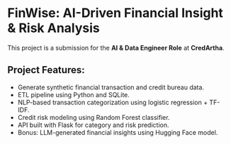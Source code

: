 # FinWise: AI-Driven Financial Insight & Risk Analysis

This project is a submission for the **AI & Data Engineer Role** at **CredArtha**.

## Project Features:
- Generate synthetic financial transaction and credit bureau data.
- ETL pipeline using Python and SQLite.
- NLP-based transaction categorization using logistic regression + TF-IDF.
- Credit risk modeling using Random Forest classifier.
- API built with Flask for category and risk prediction.
- Bonus: LLM-generated financial insights using Hugging Face model.
